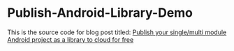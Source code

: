 # Publish-Android-Library-Demo
This is the source code for blog post titled: <a href = "https://ironmonkey.in/publish-your-single-multi-module-android-project-as-a-library-to-cloud-for-free/">Publish your single/multi module Android project as a library to cloud for free</a>
